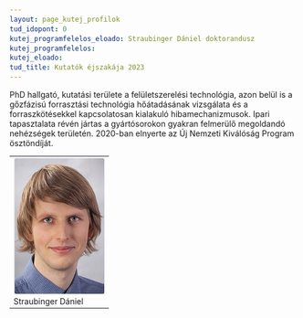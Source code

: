 ```yaml
---
layout: page_kutej_profilok
tud_idopont: 0
kutej_programfelelos_eloado: Straubinger Dániel doktorandusz
kutej_programfelelos: 
kutej_eloado:
tud_title: Kutatók éjszakája 2023
---
```



PhD hallgató, kutatási területe a felületszerelési technológia, azon belül is a gőzfázisú forrasztási technológia hőátadásának vizsgálata és a forraszkötésekkel kapcsolatosan kialakuló hibamechanizmusok. Ipari tapasztalata révén jártas a gyártósorokon gyakran felmerülő megoldandó nehézségek területén. 2020-ban elnyerte az Új Nemzeti Kiválóság Program ösztöndíját.

 <table class="picture">
<tr>
<td>

<div class="gallery">
    <img src="images/kutatok_Straubinger_ETT.jpg" max-width="250" max-height="200">
  <div class="desc">Straubinger Dániel</div>
</div>

</td>
</tr>
</table>

